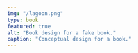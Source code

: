 ```yaml
---
img: "/lagoon.png"
type: book
featured: true
alt: "Book design for a fake book."
caption: "Conceptual design for a book."
---
```

